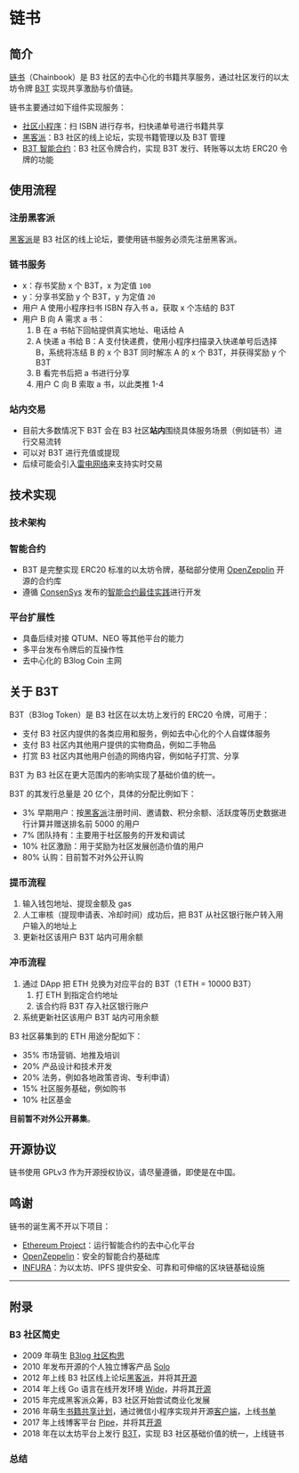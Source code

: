 # 链书

## 简介

[链书](https://github.com/b3log/chainbook)（Chainbook）是 B3 社区的去中心化的书籍共享服务，通过社区发行的以太坊令牌 [B3T](TBD) 实现共享激励与价值链。

链书主要通过如下组件实现服务：

* [社区小程序](https://github.com/b3log/symphony-weapp)：扫 ISBN 进行存书，扫快递单号进行书籍共享
* [黑客派](https://hacpai.com)：B3 社区的线上论坛，实现书籍管理以及 B3T 管理
* [B3T 智能合约](TBD)：B3 社区令牌合约，实现 B3T 发行、转账等以太坊 ERC20 令牌的功能

## 使用流程

### 注册黑客派

[黑客派](https://hacpai.com)是 B3 社区的线上论坛，要使用链书服务必须先注册黑客派。

### 链书服务

* x：存书奖励 x 个 B3T，x 为定值 `100`
* y：分享书奖励 y 个 B3T，y 为定值 `20`
* 用户 A 使用小程序扫书 ISBN 存入书 a，获取 x 个冻结的 B3T
* 用户 B 向 A 需求 a 书：
  1. B 在 a 书帖下回帖提供真实地址、电话给 A
  2. A 快递 a 书给 B：A 支付快递费，使用小程序扫描录入快递单号后选择 B，系统将冻结 B 的 x 个 B3T 同时解冻 A 的 x 个 B3T，并获得奖励 y 个 B3T
  3. B 看完书后把 a 书进行分享
  4. 用户 C 向 B 索取 a 书，以此类推 1-4

### 站内交易

* 目前大多数情况下 B3T 会在 B3 社区**站内**围绕具体服务场景（例如链书）进行交易流转
* 可以对 B3T 进行充值或提现
* 后续可能会引入[雷电网络](https://raiden.network)来支持实时交易

## 技术实现

### 技术架构



### 智能合约

* B3T 是完整实现 ERC20 标准的以太坊令牌，基础部分使用 [OpenZepplin](https://openzeppelin.org) 开源的合约库
* 遵循 [ConsenSys](https://consensys.net) 发布的[智能合约最佳实践](https://github.com/ConsenSys/smart-contract-best-practices)进行开发

### 平台扩展性

* 具备后续对接 QTUM、NEO 等其他平台的能力
* 多平台发布令牌后的互操作性
* 去中心化的 B3log Coin 主网  

## 关于 B3T

B3T（B3log Token）是 B3 社区在以太坊上发行的 ERC20 令牌，可用于：

* 支付 B3 社区内提供的各类应用和服务，例如去中心化的个人自媒体服务
* 支付 B3 社区内其他用户提供的实物商品，例如二手物品
* 打赏 B3 社区内其他用户创造的网络内容，例如帖子打赏、分享

B3T 为 B3 社区在更大范围内的影响实现了基础价值的统一。

B3T 的其发行总量是 20 亿个，具体的分配比例如下：

* 3% 早期用户：按[黑客派](https://hacpai.com)注册时间、邀请数、积分余额、活跃度等历史数据进行计算并赠送排名前 5000 的用户
* 7% 团队持有：主要用于社区服务的开发和调试
* 10% 社区激励：用于奖励为社区发展创造价值的用户
* 80% 认购：目前暂不对外公开认购

### 提币流程

1. 输入钱包地址、提现金额及 gas
2. 人工审核（提现申请表、冷却时间）成功后，把 B3T 从社区银行账户转入用户输入的地址上
3. 更新社区该用户 B3T 站内可用余额

### 冲币流程

1. 通过 DApp 把 ETH 兑换为对应平台的 B3T（1 ETH = 10000 B3T）
   1. 打 ETH 到指定合约地址
   2. 该合约将 B3T 存入社区银行账户
2. 系统更新社区该用户 B3T 站内可用余额

B3 社区募集到的 ETH 用途分配如下：

* 35% 市场营销、地推及培训 
* 20% 产品设计和技术开发
* 20% 法务，例如各地政策咨询、专利申请） 
* 15% 社区服务基础，例如购书
* 10% 社区基金 

**目前暂不对外公开募集**。

## 开源协议

链书使用 GPLv3 作为开源授权协议，请尽量遵循，即使是在中国。

## 鸣谢

链书的诞生离不开以下项目：

* [Ethereum Project](https://www.ethereum.org)：运行智能合约的去中心化平台
* [OpenZeppelin](https://github.com/OpenZeppelin/zeppelin-solidity)：安全的智能合约基础库
* [INFURA](https://infura.io)：为以太坊、IPFS 提供安全、可靠和可伸缩的区块链基础设施

----

## 附录

### B3 社区简史

* 2009 年萌生 [B3log 社区构思](http://88250.b3log.org/articles/2009/12/09/1260370800000.html) 
* 2010 年发布开源的个人独立博客产品 [Solo](https://github.com/b3log/solo)
* 2012 年上线 B3 社区线上论坛[黑客派](https://hacpai.com)，并将其[开源](https://github.com/b3log/symphony)
* 2014 年上线 Go 语言在线开发环境 [Wide](https://wide.b3log.org)，并将其[开源](https://github.com/b3log/wide)
* 2015 年完成黑客派众筹，B3 社区开始尝试商业化发展
* 2016 年萌生[书籍共享计划](https://hacpai.com/article/1483240295087)，通过微信小程序实现并开源[客户端](https://github.com/b3log/symphony-weapp)，上线[书单](https://hacpai.com/tag/book_share)
* 2017 年上线博客平台 [Pipe](http://pipe.b3log.org)，并将其[开源](https://github.com/b3log/pipe)
* 2018 年在以太坊平台上发行 [B3T](TBD)，实现 B3 社区基础价值的统一，上线链书

### 总结